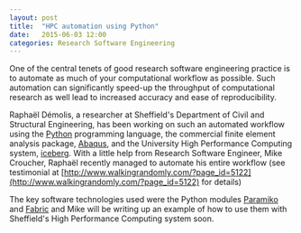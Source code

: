 ```yaml
---
layout: post
title:  "HPC automation using Python"
date:   2015-06-03 12:00
categories: Research Software Engineering
---
```

One of the central tenets of good research software engineering practice is to automate as much of your computational workflow as possible. Such automation can significantly speed-up the throughput of computational research as well lead to increased accuracy and ease of reproducibility.

Raphaël Démolis, a researcher at Sheffield's Department of Civil and Structural Engineering, has been working on such an automated workflow using the [Python](https://www.python.org/) programming language, the commercial finite element analysis package, [Abaqus](http://www.3ds.com/products-services/simulia/products/abaqus/), and the University High Performance Computing system, [iceberg](https://www.shef.ac.uk/wrgrid/iceberg). With a little help from Research Software Engineer, Mike Croucher, Raphaël recently managed to automate his entire workflow (see testimonial at [http://www.walkingrandomly.com/?page_id=5122](http://www.walkingrandomly.com/?page_id=5122) for details)

The key software technologies used were the Python modules [Paramiko](http://www.paramiko.org/) and [Fabric](http://www.fabfile.org/) and Mike will be writing up an example of how to use them with Sheffield's High Performance Computing system soon.

 
